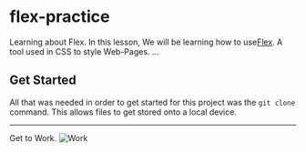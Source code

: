 # flex-practice
Learning about Flex.
In this lesson, We will be learning how to use[Flex](https://www.w3schools.com/css/css3_flexbox.asp). A tool used in CSS to style Web-Pages.
...
## Get Started
All that was needed in order to get started for this project was the `git clone` command. This allows files to get stored onto a local device.

---

Get to Work.
![Work](https://media.giphy.com/media/JIX9t2j0ZTN9S/giphy.gif)